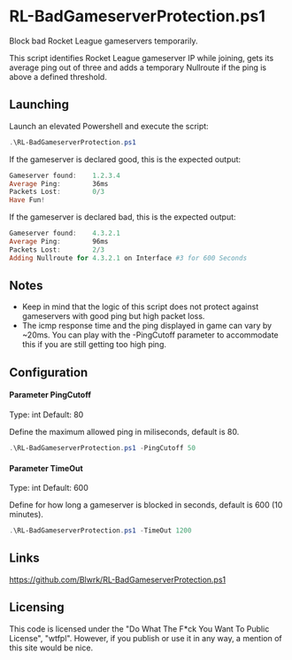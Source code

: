 # RL-BadGameserverProtection.ps1

Block bad Rocket League gameservers temporarily.

This script identifies Rocket League gameserver IP while joining, gets its average ping out of three and adds a temporary Nullroute if the ping is above a defined threshold.

## Launching

Launch an elevated Powershell and execute the script:
```PowerShell
.\RL-BadGameserverProtection.ps1
```

If the gameserver is declared good, this is the expected output:
```PowerShell
Gameserver found:    1.2.3.4
Average Ping:        36ms
Packets Lost:        0/3
Have Fun!
```

If the gameserver is declared bad, this is the expected output:
```PowerShell
Gameserver found:    4.3.2.1
Average Ping:        96ms
Packets Lost:        2/3
Adding Nullroute for 4.3.2.1 on Interface #3 for 600 Seconds
```

## Notes

- Keep in mind that the logic of this script does not protect against gameservers with good ping but high packet loss.
- The icmp response time and the ping displayed in game can vary by ~20ms. You can play with the -PingCutoff parameter to accommodate this if you are still getting too high ping.

## Configuration

#### Parameter PingCutoff
Type:		int
Default:	80

Define the maximum allowed ping in miliseconds, default is 80.

```PowerShell
.\RL-BadGameserverProtection.ps1 -PingCutoff 50
```

#### Parameter TimeOut
Type:		int
Default:	600

Define for how long a gameserver is blocked in seconds, default is 600 (10 minutes).

```PowerShell
.\RL-BadGameserverProtection.ps1 -TimeOut 1200
```

## Links

https://github.com/Blwrk/RL-BadGameserverProtection.ps1

## Licensing

This code is licensed under the "Do What The F*ck You Want To Public License", "wtfpl".
However, if you publish or use it in any way, a mention of this site would be nice.
